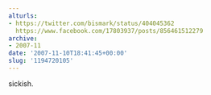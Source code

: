 ```yaml
---
alturls:
- https://twitter.com/bismark/status/404045362
  https://www.facebook.com/17803937/posts/856461512279 
archive:
- 2007-11
date: '2007-11-10T18:41:45+00:00'
slug: '1194720105'
---
```


sickish.

